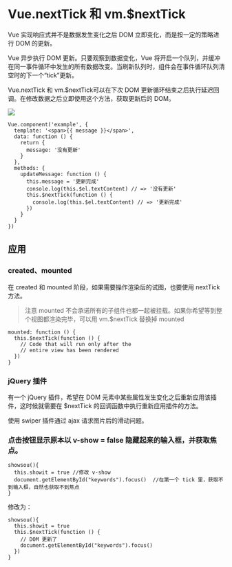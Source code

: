 # Vue.nextTick 和 vm.$nextTick

Vue 实现响应式并不是数据发生变化之后 DOM 立即变化，而是按一定的策略进行 DOM 的更新。

Vue 异步执行 DOM 更新。只要观察到数据变化，Vue 将开启一个队列，并缓冲在同一事件循环中发生的所有数据改变。当刷新队列时，组件会在事件循环队列清空时的下一个“tick”更新。

Vue.nextTick 和 vm.$nextTick可以在下次 DOM 更新循环结束之后执行延迟回调。在修改数据之后立即使用这个方法，获取更新后的 DOM。

![](https://sfault-image.b0.upaiyun.com/159/661/1596618069-5a5da8c8522c2_articlex)

```
Vue.component('example', {
  template: '<span>{{ message }}</span>',
  data: function () {
    return {
      message: '没有更新'
    }
  },
  methods: {
    updateMessage: function () {
      this.message = '更新完成'
      console.log(this.$el.textContent) // => '没有更新'
      this.$nextTick(function () {
        console.log(this.$el.textContent) // => '更新完成'
      })
    }
  }
})
```

## 应用

### created、mounted

在 created 和 mounted 阶段，如果需要操作渲染后的试图，也要使用 nextTick 方法。

> 注意 mounted 不会承诺所有的子组件也都一起被挂载。如果你希望等到整个视图都渲染完毕，可以用 vm.$nextTick 替换掉 mounted

```
mounted: function () {
  this.$nextTick(function () {
    // Code that will run only after the
    // entire view has been rendered
  })
}
```

### jQuery 插件

有一个 jQuery 插件，希望在 DOM 元素中某些属性发生变化之后重新应用该插件，这时候就需要在 $nextTick 的回调函数中执行重新应用插件的方法。

使用 swiper 插件通过 ajax 请求图片后的滑动问题。

### 点击按钮显示原本以 v-show = false 隐藏起来的输入框，并获取焦点。

```
showsou(){
  this.showit = true //修改 v-show
  document.getElementById("keywords").focus()  //在第一个 tick 里，获取不到输入框，自然也获取不到焦点
}
```

修改为：

```
showsou(){
  this.showit = true
  this.$nextTick(function () {
    // DOM 更新了
    document.getElementById("keywords").focus()
  })
}
```